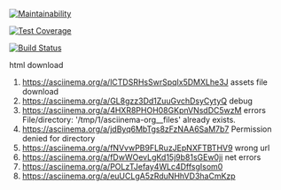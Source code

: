 [![Maintainability](https://api.codeclimate.com/v1/badges/a34f04cbaacfb2f4c580/maintainability)](https://codeclimate.com/github/aimmlegate/project-lvl3-s310/maintainability)

[![Test Coverage](https://api.codeclimate.com/v1/badges/a34f04cbaacfb2f4c580/test_coverage)](https://codeclimate.com/github/aimmlegate/project-lvl3-s310/test_coverage)

[![Build Status](https://travis-ci.org/aimmlegate/project-lvl3-s310.svg?branch=master)](https://travis-ci.org/aimmlegate/project-lvl3-s310)

html download
1. https://asciinema.org/a/lCTDSRHsSwrSpqIx5DMXLhe3J
assets file download
2. https://asciinema.org/a/GL8gzz3Dd1ZuuGvchDsyCytyQ
debug
3. https://asciinema.org/a/4HXR8PHOH08GKpnVNsdDC5wzM
errors
 File/directory: '/tmp/1/asciinema-org__files' already exists.
 1. https://asciinema.org/a/jdByq6MbTgs8zFzNAA6SaM7b7
 Permission denied for directory
 2. https://asciinema.org/a/fNVvwPB9FLRuzJEpNXFTBTHV9
 wrong url
 3. https://asciinema.org/a/fDwWOevLgKd15j9b81sGEw0ji
 net errors
 4. https://asciinema.org/a/POLzTJefay4WLc4DffsgIsom0
5. https://asciinema.org/a/euUCLgA5zRduNHhVD3haCmKzp
